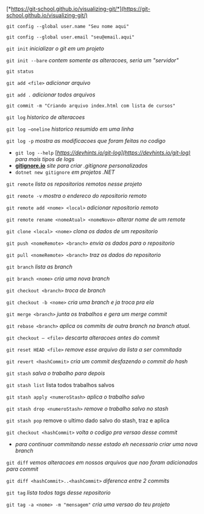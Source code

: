 [*https://git-school.github.io/visualizing-git/*](https://git-school.github.io/visualizing-git/)

`git config --global user.name "Seu nome aqui"`

`git config --global user.email "seu@email.aqui"`

`git init` *inicializar o git em um projeto*

`git init --bare` *contem somente as alteracoes, seria um "servidor"*

`git status` 

`git add <file>` *adicionar arquivo*

`git add .` *adicionar todos arquivos*

`git commit -m "Criando arquivo index.html com lista de cursos"`

`git log` *historico de alteracoes*

`git log —oneline`  *historico resumido em uma linha*

`git log -p` *mostra as modificacoes que foram feitas no codigo*

- `git log --help`  [*https://devhints.io/git-log](https://devhints.io/git-log)  para mais tipos de logs*
- [**gitignore.io**](https://www.toptal.com/developers/gitignore) *site para criar .gitignore personalizados*
- `dotnet new gitignore` *em projetos .NET*

`git remote`  *lista os repositorios remotos nesse projeto*

`git remote -v` *mostra o endereco do repositorio remoto*

`git remote add <nome> <local>`  *adicionar repositorio remoto*

`git remote rename <nomeAtual> <nomeNovo>` *alterar nome de um remote*

`git clone <local> <nome>` *clona os dados de um repositorio*

`git push <nomeRemote> <branch>` *envia os dados para o repositorio*

`git pull <nomeRemote> <branch>` *traz os dados do repositorio*

`git branch`  *lista as branch*

`git branch <nome>` *cria uma nova branch*

`git checkout <branch>` *troca de branch* 

`git checkout -b <nome>`  *cria uma branch e ja troca pra ela*

`git merge <branch>`  *junta os trabalhos e gera um merge commit*

`git rebase <branch>` *aplica os commits de outra branch na branch atual.*

`git checkout — <file>` *descarta alteracoes antes do commit*

`git reset HEAD <file>` *remove esse arquivo da lista a ser commitada*

`git revert <hashCommit>` *cria um commit desfazendo o commit do hash*

`git stash`  *salva o trabalho para depois*

`git stash list`  lista todos trabalhos salvos

`git stash apply <numeroStash>` *aplica o trabalho salvo*

`git stash drop <numeroStash>`  *remove o trabalho salvo no stash*

`git stash pop`  remove o ultimo dado salvo do stash, traz e aplica 

`git checkout <hashCommit>`  *volta o codigo pra versao desse  commit*

- *para continuar commitando nesse estado eh necessario criar uma nova branch*

`git diff` *vemos alteracoes em nossos arquivos que nao foram adicionados para commit*

`git diff <hashCommit>..<hashCommit>`  *diferenca entre 2 commits*

`git tag`  *lista todos tags desse repositorio*

`git tag -a <nome> -m "mensagem"` *cria uma versao do teu projeto*
